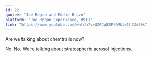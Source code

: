 ```yaml
---
id: 22
quotee: "Joe Rogan and Eddie Bravo"
platform: "Joe Rogan Experience, #911"
link: "https://www.youtube.com/watch?v=UZPCp8SPfOM&t=1h23m30s"
---
```


Are we talking about chemtrails now?

No. No. We’re talking about stratospheric aerosol injections.
